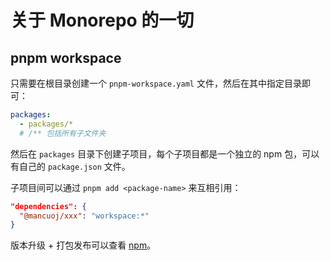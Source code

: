 # 关于 Monorepo 的一切

## pnpm workspace

只需要在根目录创建一个 `pnpm-workspace.yaml` 文件，然后在其中指定目录即可：

```yaml
packages:
  - packages/*
  # /** 包括所有子文件夹
```

然后在 `packages` 目录下创建子项目，每个子项目都是一个独立的 npm 包，可以有自己的 `package.json` 文件。

子项目间可以通过 `pnpm add <package-name>` 来互相引用：

```json
"dependencies": {
  "@mancuoj/xxx": "workspace:*"
}
```

版本升级 + 打包发布可以查看 [npm](./npm.md#release)。
